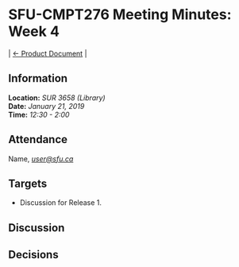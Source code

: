 # SFU-CMPT276 Meeting Minutes: Week 4

| [<- Product Document](../Product-Document.md) |

## Information

**Location:** *SUR 3658 (Library)*  
**Date:** *January 21, 2019*  
**Time:** *12:30 - 2:00*

## Attendance

Name, *user@sfu.ca*

## Targets

- Discussion for Release 1.

## Discussion

## Decisions
